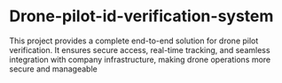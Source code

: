 # Drone-pilot-id-verification-system
This project provides a complete end-to-end solution for drone pilot verification. It ensures secure access, real-time tracking, and seamless integration with company infrastructure, making drone operations more secure and manageable

